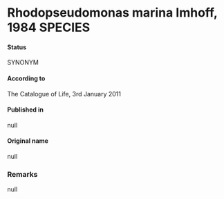 # Rhodopseudomonas marina Imhoff, 1984 SPECIES

#### Status
SYNONYM

#### According to
The Catalogue of Life, 3rd January 2011

#### Published in
null

#### Original name
null

### Remarks
null